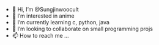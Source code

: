 - 👋 Hi, I’m @Sungjinwoocult
- 👀 I’m interested in anime
- 🌱 I’m currently learning c, python, java
- 💞️ I’m looking to collaborate on small programming projs
- 📫 How to reach me ...

<!---
Sungjinwoocult/Sungjinwoocult is a ✨ special ✨ repository because its `README.md` (this file) appears on your GitHub profile.
You can click the Preview link to take a look at your changes.
--->
